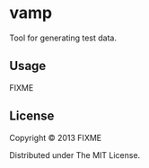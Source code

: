 # vamp

Tool for generating test data.
## Usage

FIXME

## License

Copyright © 2013 FIXME

Distributed under The MIT License.
